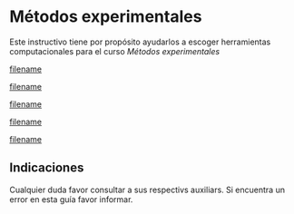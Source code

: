 
# Métodos experimentales

Este instructivo tiene por propósito ayudarlos a escoger herramientas computacionales para el curso _Métodos experimentales_


[filename](./Herramientas/Herramientas.md ':include')

[filename](./Excel/Excel.md ':include')

[filename](./Python/Python.md ':include')

[filename](./Octave/Octave.md ':include')

[filename](./LTSpice/LTSpice.md ':include')

## Indicaciones

Cualquier duda favor consultar a sus respectivs auxiliars. Si encuentra un error en esta guía favor informar.
